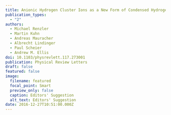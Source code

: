 ```yaml
---
title: Anionic Hydrogen Cluster Ions as a New Form of Condensed Hydrogen
publication_types:
  - "2"
authors:
  - Michael Renzler
  - Martin Kuhn
  - Andreas Mauracher
  - Albrecht Lindinger
  - Paul Scheier
  - Andrew M. Ellis
doi: 10.1103/physrevlett.117.273001
publication: Physical Review Letters
draft: false
featured: false
image:
  filename: featured
  focal_point: Smart
  preview_only: false
  caption: Editors' Suggestion
  alt_text: Editors' Suggestion
date: 2016-12-27T10:51:00.000Z
---
```

